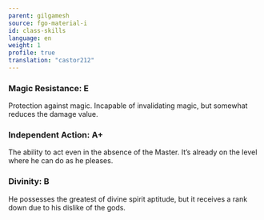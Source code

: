 ```yaml
---
parent: gilgamesh
source: fgo-material-i
id: class-skills
language: en
weight: 1
profile: true
translation: "castor212"
---
```


### Magic Resistance: E

Protection against magic. Incapable of invalidating magic, but somewhat reduces the damage value.

### Independent Action: A+

The ability to act even in the absence of the Master. It’s already on the level where he can do as he pleases.

### Divinity: B

He possesses the greatest of divine spirit aptitude, but it receives a rank down due to his dislike of the gods.
